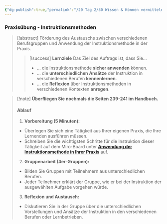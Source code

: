 ```yaml
---
{"dg-publish":true,"permalink":"/20 Tag 2/30 Wissen & Können vermitteln/03 Praxisübung/"}
---
```


### Praxisübung - Instruktionsmethoden

> [!abstract] Förderung des Austauschs zwischen verschiedenen Berufsgruppen und Anwendung der Instruktionsmethode in der Praxis.
>
>> [!success] **Lernziele** Das Ziel des Auftrags ist, dass Sie...
>>
>> - ... die Instruktionsmethode **sicher anwenden** können.
>> - ... die **unterschiedlichen Ansätze** der Instruktion in verschiedenen Berufen **kennenlernen**.
>> - ... die **Reflexion** über Instruktionsmethoden in verschiedenen Kontexten **anregen**.

>[!note] **Überfliegen Sie nochmals die Seiten 239-241 im Handbuch.**
>#### Ablauf
>1. **Vorbereitung (5 Minuten):**
>
 >  - Überlegen Sie sich eine Tätigkeit aus Ihrer eigenen Praxis, die Ihre Lernenden ausführen müssen.
>   - Schreiben Sie die wichtigsten Schritte für die Instruktion dieser Tätigkeit auf dem Miro-Board unter **[Anwendung der Instruktionsmethode in Ihrer Praxis](https://miro.com/app/board/uXjVLKN6QrM=/?moveToWidget=3458764613284935792&cot=14)** auf.
>
>2. **Gruppenarbeit (4er-Gruppen):**
>
>   - Bilden Sie Gruppen mit Teilnehmern aus unterschiedlichen Berufen.
>   - Jeder Teilnehmer erklärt der Gruppe, wie er bei der Instruktion der ausgewählten Aufgabe vorgehen würde.
>
>3. **Reflexion und Austausch:**
>
>   - Diskutieren Sie in der Gruppe über die unterschiedlichen Vorstellungen und Ansätze der Instruktion in den verschiedenen Berufen oder Lernbetrieben.
>



